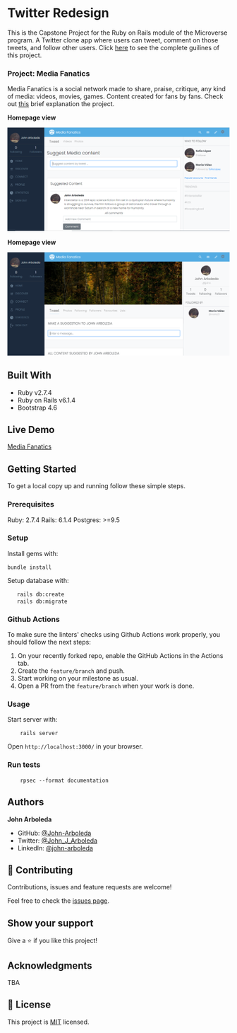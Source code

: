 # Twitter Redesign

This is the Capstone Project for the Ruby on Rails module of the Microverse program. A Twitter clone app where users can tweet, comment on those tweets, and follow other users. Click [here](https://www.notion.so/Twitter-redesign-f8a8d48453d54d1a949bb0ceab4c8718) to see the complete guilines of this project.

### Project: Media Fanatics

Media Fanatics is a social network made to share, praise, critique, any kind of media: videos, movies, games. Content created for fans by fans. Check out [this](https://www.loom.com/share/5b53fc8f6b45476d8ba3cf73eed13ba6) brief explanation the project.

**Homepage view**

![homepage](app/assets/images/home_page.PNG)

**Homepage view**

![userpage](app/assets/images/userpage.PNG)

## Built With

- Ruby v2.7.4
- Ruby on Rails v6.1.4
- Bootstrap 4.6

## Live Demo

[Media Fanatics](https://protected-shore-97885.herokuapp.com/)


## Getting Started

To get a local copy up and running follow these simple steps.

### Prerequisites

Ruby: 2.7.4
Rails: 6.1.4
Postgres: >=9.5

### Setup

Install gems with:

```
bundle install
```

Setup database with:

```
   rails db:create
   rails db:migrate
```

### Github Actions

To make sure the linters' checks using Github Actions work properly, you should follow the next steps:

1. On your recently forked repo, enable the GitHub Actions in the Actions tab.
2. Create the `feature/branch` and push.
3. Start working on your milestone as usual.
4. Open a PR from the `feature/branch` when your work is done.


### Usage

Start server with:

```
    rails server
```

Open `http://localhost:3000/` in your browser.

### Run tests

```
    rpsec --format documentation
```

## Authors

**John Arboleda**
- GitHub: [@John-Arboleda](https://github.com/John-Arboleda)
- Twitter: [@John_J_Arboleda](https://twitter.com/John_J_Arboleda)
- LinkedIn: [@john-arboleda](https://www.linkedin.com/in/john-arboleda/)

## 🤝 Contributing

Contributions, issues and feature requests are welcome!

Feel free to check the [issues page](issues/).

## Show your support

Give a ⭐️ if you like this project!

## Acknowledgments

TBA

## 📝 License

This project is [MIT](./LICENSE) licensed.

